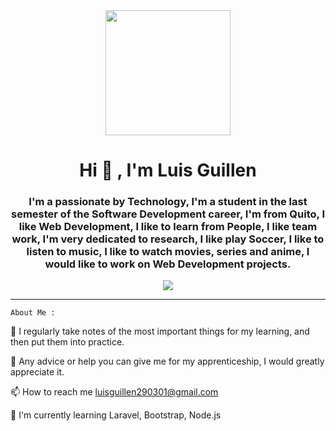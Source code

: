 <div id="header" align="center">
        <img src="https://media.giphy.com/media/qgQUggAC3Pfv687qPC/giphy.gif" width="200" />
        <h1 align="center"> Hi 👋 , I'm Luis Guillen </h1>
        <h3 align="center">
            I'm a passionate by Technology, I'm a student in the last semester of the Software Development career, I'm
            from Quito, I like Web Development, I like to learn from People, I like team work, I'm very dedicated to
            research, I like play Soccer, I like to listen to music, I like to watch movies, series and anime, I would
            like to work on Web Development projects.
        </h3>
    </div>

<div id="badges" align="center">
     <a href="https://twitter.com/Alberth_luiiz">
 <img src="https://img.shields.io/twitter/follow/Alberth_luiiz?color=70b29c&logo=twitter&logoColor=1769ff&style=for-the-badge"/></a>
</div>

---    
    About Me :

📝 I regularly take notes of the most important things for my learning, and then put them into practice.

💬 Any advice or help you can give me for my apprenticeship, I would greatly appreciate it.

📫 How to reach me luisguillen290301@gmail.com

🌱 I'm currently learning Laravel, Bootstrap, Node.js

<!--
**Alberthluiiz/Alberthluiiz** is a ✨ _special_ ✨ repository because its `README.md` (this file) appears on your GitHub profile.

Here are some ideas to get you started:

- 🔭 I’m currently working on ...
- 🌱 I’m currently learning ...
- 👯 I’m looking to collaborate on ...
- 🤔 I’m looking for help with ...
- 💬 Ask me about ...
- 📫 How to reach me: ...
- 😄 Pronouns: ...
- ⚡ Fun fact: ...
-->
